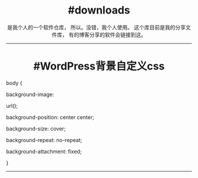 <center><h1>#downloads</h1></center>
<center>是我个人的一个软件仓库，
所以。没错，我个人使用。
这个库目前是我的分享文件库，
有的博客分享的软件会链接到这。
  </center>
  
  <hr>
<center><h1>#WordPress背景自定义css</h1></center>
<p> 
body {<p> 
background-image:<p> 
url();<p> 
background-position: center center;<p> 
background-size: cover;<p> 
background-repeat: no-repeat;<p> 
background-attachment: fixed;<p> 
}<p> 
 
<hr>
